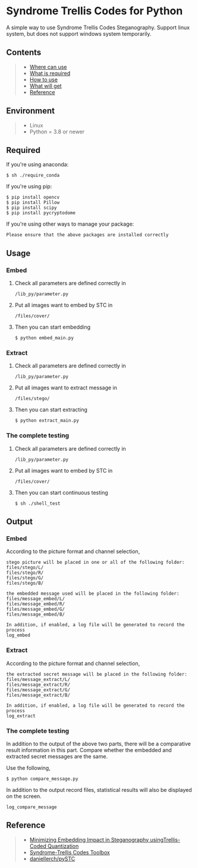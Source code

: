 Syndrome Trellis Codes for Python
===

A simple way to use Syndrome Trellis Codes Steganography.
Support linux system, but does not support windows system temporarily.


Contents
---

>* [Where can use](#Environment)
>* [What is required](#Required)
>* [How to use](#Usage)
>* [What will get](#Output)
>* [Reference](#Reference)

Environment
---

>* Linux
>* Python = 3.8 or newer


Required
---

If you're using anaconda:

    $ sh ./require_conda

If you're using pip:

    $ pip install opencv
    $ pip install Pillow
    $ pip install scipy
    $ pip install pycryptodome

If you're using other ways to manage your package:

    Please ensure that the above packages are installed correctly

Usage
---

### Embed
1. Check all parameters are defined correctly in
    ```
    /lib_py/parameter.py
    ```
2. Put all images want to embed by STC in
    ```
    /files/cover/
    ```
3. Then you can start embedding
    ```
    $ python embed_main.py
    ```

### Extract
1. Check all parameters are defined correctly in
    ```
    /lib_py/parameter.py
    ```
2. Put all images want to extract message in
    ```
    /files/stego/
    ```
3. Then you can start extracting
    ```
    $ python extract_main.py
    ```

### The complete testing
1. Check all parameters are defined correctly in
    ```
    /lib_py/parameter.py
    ```
2. Put all images want to embed by STC in
    ```
    /files/cover/
    ```
3. Then you can start continuous testing
    ```
    $ sh ./shell_test
    ```

Output
---

### Embed
According to the picture format and channel selection,

```
stego picture will be placed in one or all of the following folder:
files/stego/L/
files/stego/R/
files/stego/G/
files/stego/B/
```
```
the embedded message used will be placed in the following folder:
files/message_embed/L/
files/message_embed/R/
files/message_embed/G/
files/message_embed/B/
```
```
In addition, if enabled, a log file will be generated to record the process
log_embed
```

### Extract
According to the picture format and channel selection,
```
the extracted secret message will be placed in the following folder:
files/message_extract/L/
files/message_extract/R/
files/message_extract/G/
files/message_extract/B/
```
```
In addition, if enabled, a log file will be generated to record the process
log_extract
```

### The complete testing
In addition to the output of the above two parts, there will be a comparative result information in this part. Compare whether the embedded and extracted secret messages are the same.

Use the following,
```
$ python compare_message.py
```
In addition to the output record files, statistical results will also be displayed on the screen.
```
log_compare_message
```

Reference
---
>* [Minimizing Embedding Impact in Steganography usingTrellis-Coded Quantization](http://dde.binghamton.edu/filler/pdf/Fill10spie-syndrome-trellis-codes.pdf)
>* [Syndrome-Trellis Codes Toolbox](http://dde.binghamton.edu/download/syndrome/)
>* [daniellerch/pySTC](https://github.com/daniellerch/pySTC)
